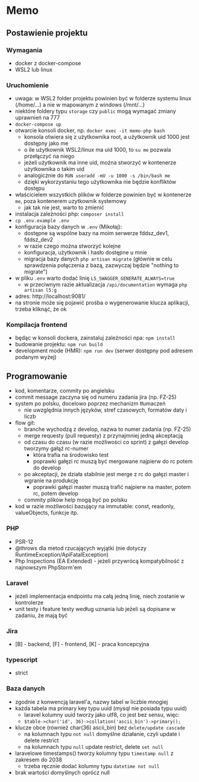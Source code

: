 # Memo

## Postawienie projektu

### Wymagania
- docker z docker-compose
- WSL2 lub linux

### Uruchomienie
- uwaga: w WSL2 folder projektu powinien być w folderze systemu linux (/home/...) a nie w mapowanym z windows (/mnt/...)
- niektóre foldery typu `storage` czy `public` mogą wymagać zmiany uprawnień na 777
- `docker-compose up`
- otwarcie konsoli docker, np. `docker exec -it memo-php bash`
  - konsola otwiera się z użytkownika root, a użytkownik uid 1000 jest dostępny jako me
  - o ile użytkownik WSL2/linux ma uid 1000, to `su me` pozwala przełączyć na niego
  - jeżeli użytkownik ma inne uid, można stworzyć w kontenerze użytkownika o takim uid
  - analogicznie do `RUN useradd -mU -u 1000 -s /bin/bash me`
  - dzięki wykorzystaniu tego użytkownika nie będzie konfliktów dostępu
- właścicielem wszystkich plików w folderze powinien być w kontenerze `me`, poza kontenerem uzytkownik systemowy
  - jak tak nie jest, warto to zmienić
- instalacja zależności php: `composer install`
- `cp .env.example .env`
- konfiguracja bazy danych w `.env` (Mikołaj):
  - dostępne są wspólne bazy na moim serwerze fddsz_dev1, fddsz_dev2
  - w razie czego można stworzyć kolejne
  - konfiguracja, użytkownik i hasło dostępne u mnie
  - migracja bazy danych `php artisan migrate` (głównie w celu sprawdzenia połączenia z bazą, zazwyczaj będzie "nothing
    to migrate")
- w pliku `.env` warto dodać linię `L5_SWAGGER_GENERATE_ALWAYS=true`
  - w przeciwnym razie aktualizacja `/api/documentation` wymaga `php artisan l5:g`
- adres: http://localhost:9081/
- na stronie może się pojawić prośba o wygenerowanie klucza aplikacji, trzeba kliknąć, że ok

### Kompilacja frontend
- będąc w konsoli dockera, zainstaluj zależności npa: `npm install`
- budowanie projektu: `npm run build`
- development mode (HMR): `npm run dev` (serwer dostępny pod adresem podanym wyżej)

## Programowanie
- kod, komentarze, commity po angielsku
- commit message zaczyna się od numeru zadania jira (np. FZ-25)
- system po polsku, docelowo poprzez mechanizm tłumaczeń
  - nie uwzględnia innych języków, stref czasowych, formatów daty i liczb
- flow git:
  - branche wychodzą z develop, nazwa to numer zadania (np. FZ-25)
  - merge requesty (pull requesty) z przynajmniej jedną akceptacją
  - od czasu do czasu (w razie możliwości co sprint) z gałęzi develop tworzymy gałąź rc-numer
    - która trafia na środowisko test
    - poprawki gałęzi rc muszą być mergowane najpierw do rc potem do develop
  - po akceptacji, że działa stabilnie jest merge z rc do gałęzi master i wgranie na produkcję
    - poprawki gałęzi master muszą trafić najpierw na master, potem rc, potem develop
  - commity plików help mogą być po polsku
- kod w razie możliwości bazujący na immutable: const, readonly, valueObjects, funkcje itp.

### PHP
- PSR-12
- @throws dla metod rzucających wyjątki (nie dotyczy RuntimeException/ApiFatalException)
- Php Inspections (EA Extended) - jeżeli przywrócą kompatybilność z najnowszym PhpStorm'em

### Laravel
- jeżeli implementacja endpointu ma całą jedną linię, niech zostanie w kontrolerze
- unit testy i feature testy według uznania lub jeżeli są dopisane w zadaniu, że mają być

### Jira
- \[B\] - backend, \[F\] - frontend, \[K\] - praca koncepcyjna

### typescript
- strict

### Baza danych
- zgodnie z konwencją laravel'a, nazwy tabel w liczbie mnogiej
- każda tabela ma primary key typu uuid (mysql nie posiada typu uuid)
  - laravel kolumny uuid tworzy jako utf8, co jest bez sensu, więc:
  - `$table->char('id', 36)->collation('ascii_bin')->primary();`
- klucze obce (również char(36) ascii_bin) bez `delete/update cascade`
  - na kolumnach typu `not null` domyślne działanie, czyli update i delete restrict
  - na kolumnach typu `null` update restrict, delete `set null`
- laravelowe timestamps() tworzy kolumny typu `timestamp null` z zakresem do 2038
  - trzeba ręcznie dodać kolumny typu `datetime not null`
- brak wartości domyślnych oprócz null
